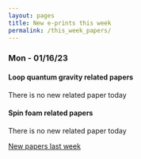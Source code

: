 ```yaml
---
layout: pages
title: New e-prints this week
permalink: /this_week_papers/
---
```




### Mon - 01/16/23

#### Loop quantum gravity related papers

There is no new related paper today 

#### Spin foam related papers

There is no new related paper today 




[New papers last week]({{site.url}}/archived/weekly/pre-prints/2023/01/16/archived_weekly_papers.html)